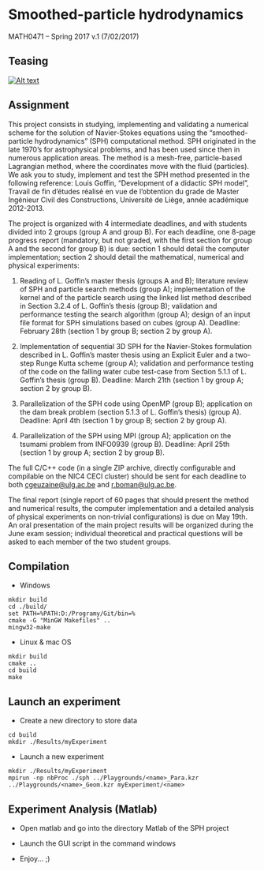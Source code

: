 # Smoothed-particle hydrodynamics
MATH0471 – Spring 2017
v.1 (7/02/2017)


## Teasing
[![Alt text](https://img.youtube.com/vi/VID/0.jpg)](https://youtu.be/k7f6HWMVLPA)


## Assignment

This project consists in studying, implementing and validating a numerical scheme for the
solution of Navier-Stokes equations using the “smoothed-particle hydrodynamics” (SPH)
computational method. SPH originated in the late 1970’s for astrophysical problems, and
has been used since then in numerous application areas. The method is a mesh-free,
particle-based Lagrangian method, where the coordinates move with the fluid (particles).
We ask you to study, implement and test the SPH method presented in the following reference:
Louis Goffin, “Development of a didactic SPH model”, Travail de fin d’études réalisé
en vue de l’obtention du grade de Master Ingénieur Civil des Constructions, Université de
Liège, année académique 2012-2013.

The project is organized with 4 intermediate deadlines, and with students divided into 2
groups (group A and group B). For each deadline, one 8-page progress report (mandatory,
but not graded, with the first section for group A and the second for group B) is due: section
1 should detail the computer implementation; section 2 should detail the mathematical,
numerical and physical experiments:

1. Reading of L. Goffin’s master thesis (groups A and B); literature review of SPH
and particle search methods (group A); implementation of the kernel and of the
particle search using the linked list method described in Section 3.2.4 of L. Goffin’s
thesis (group B); validation and performance testing the search algorithm (group A);
design of an input file format for SPH simulations based on cubes (group A).
Deadline: February 28th (section 1 by group B; section 2 by group A).

2. Implementation of sequential 3D SPH for the Navier-Stokes formulation described in
L. Goffin’s master thesis using an Explicit Euler and a two-step Runge Kutta scheme
(group A); validation and performance testing of the code on the falling water cube
test-case from Section 5.1.1 of L. Goffin’s thesis (group B).
Deadline: March 21th (section 1 by group A; section 2 by group B).

3. Parallelization of the SPH code using OpenMP (group B); application on the dam
break problem (section 5.1.3 of L. Goffin’s thesis) (group A).
Deadline: April 4th (section 1 by group B; section 2 by group A).

4. Parallelization of the SPH using MPI (group A); application on the tsumami problem
from INFO0939 (group B).
Deadline: April 25th (section 1 by group A; section 2 by group B).

The full C/C++ code (in a single ZIP archive, directly configurable and compilable on the
NIC4 CECI cluster) should be sent for each deadline to both cgeuzaine@ulg.ac.be and
r.boman@ulg.ac.be.

The final report (single report of 60 pages that should present the method and numerical
results, the computer implementation and a detailed analysis of physical experiments on
non-trivial configurations) is due on May 19th. An oral presentation of the main project
results will be organized during the June exam session; individual theoretical and practical
questions will be asked to each member of the two student groups.


## Compilation

* Windows

```
mkdir build
cd ./build/
set PATH=%PATH:D:/Programy/Git/bin=%
cmake -G "MinGW Makefiles" ..
mingw32-make
```

* Linux & mac OS

```
mkdir build
cmake ..
cd build
make
```


## Launch an experiment

* Create a new directory to store data

```
cd build
mkdir ./Results/myExperiment
```

* Launch a new experiment

```
mkdir ./Results/myExperiment
mpirun -np nbProc ./sph ../Playgrounds/<name>_Para.kzr ../Playgrounds/<name>_Geom.kzr myExperiment/<name>
```

## Experiment Analysis (Matlab)

* Open matlab and go into the directory Matlab of the SPH project

* Launch the GUI script in the command windows

* Enjoy... ;)
